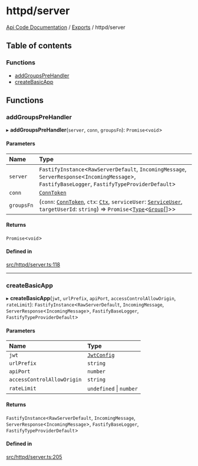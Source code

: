 # httpd/server
 
[Api Code Documentation](../README.md) / [Exports](../modules.md) / httpd/server

## Table of contents

### Functions

- [addGroupsPreHandler](httpd_server.md#addgroupsprehandler)
- [createBasicApp](httpd_server.md#createbasicapp)

## Functions

### addGroupsPreHandler

▸ **addGroupsPreHandler**(`server`, `conn`, `groupsFn`): `Promise`\<`void`\>

#### Parameters

| Name | Type |
| :------ | :------ |
| `server` | `FastifyInstance`\<`RawServerDefault`, `IncomingMessage`, `ServerResponse`\<`IncomingMessage`\>, `FastifyBaseLogger`, `FastifyTypeProviderDefault`\> |
| `conn` | [`ConnToken`](service_conn.md#conntoken) |
| `groupsFn` | (`conn`: [`ConnToken`](service_conn.md#conntoken), `ctx`: [`Ctx`](../interfaces/lib_ctx.Ctx.md), `serviceUser`: [`ServiceUser`](../interfaces/service_domain_organization_service_user.ServiceUser.md), `targetUserId`: `string`) => `Promise`\<[`Type`](result.md#type)\<[`Group`](../interfaces/service_domain_organization_group.Group.md)[]\>\> |

#### Returns

`Promise`\<`void`\>

#### Defined in

[src/httpd/server.ts:118](https://github.com/openkfw/TruBudget/blob/2e83742/api/src/httpd/server.ts#L118)

___

### createBasicApp

▸ **createBasicApp**(`jwt`, `urlPrefix`, `apiPort`, `accessControlAllowOrigin`, `rateLimit`): `FastifyInstance`\<`RawServerDefault`, `IncomingMessage`, `ServerResponse`\<`IncomingMessage`\>, `FastifyBaseLogger`, `FastifyTypeProviderDefault`\>

#### Parameters

| Name | Type |
| :------ | :------ |
| `jwt` | [`JwtConfig`](../interfaces/config.JwtConfig.md) |
| `urlPrefix` | `string` |
| `apiPort` | `number` |
| `accessControlAllowOrigin` | `string` |
| `rateLimit` | `undefined` \| `number` |

#### Returns

`FastifyInstance`\<`RawServerDefault`, `IncomingMessage`, `ServerResponse`\<`IncomingMessage`\>, `FastifyBaseLogger`, `FastifyTypeProviderDefault`\>

#### Defined in

[src/httpd/server.ts:205](https://github.com/openkfw/TruBudget/blob/2e83742/api/src/httpd/server.ts#L205)
